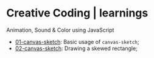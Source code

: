 # Creative Coding | learnings

Animation, Sound & Color using JavaScript

- [01-canvas-sketch](./01-canvas-sketch): Basic usage of `canvas-sketch`;
- [02-canvas-sketch](./02-canvas-sketch): Drawing a skewed rectangle;
